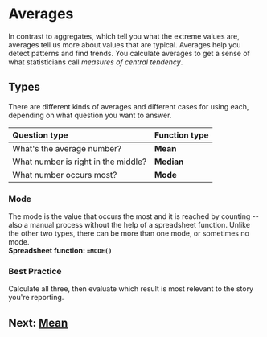 # Averages
In contrast to aggregates, which tell you what the extreme values are, averages tell us more about values that are typical. Averages help you detect patterns and find trends. You calculate averages to get a sense of what statisticians call _measures of central tendency_.

## Types
There are different kinds of averages and different cases for using each, depending on what question you want to answer.

|Question type|Function type|
|:--|:--|
|What's the average number?|__Mean__|
|What number is right in the middle?|__Median__|
|What number occurs most?|__Mode__|


### Mode
The mode is the value that occurs the most and it is reached by counting -- also a manual process without the help of a spreadsheet function. Unlike the other two types, there can be more than one mode, or sometimes no mode.  
__Spreadsheet function: `=MODE()`__

### Best Practice
Calculate all three, then evaluate which result is most relevant to the story you're reporting.

## Next: [Mean](01-mean.md)
